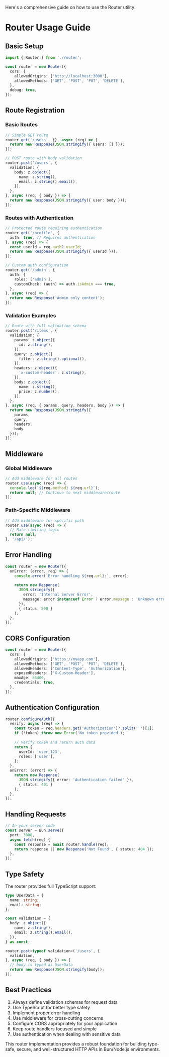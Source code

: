Here's a comprehensive guide on how to use the Router utility:

# Router Usage Guide

## Basic Setup

```typescript
import { Router } from './router';

const router = new Router({
  cors: {
    allowedOrigins: ['http://localhost:3000'],
    allowedMethods: ['GET', 'POST', 'PUT', 'DELETE'],
  },
  debug: true,
});
```

## Route Registration

### Basic Routes

```typescript
// Simple GET route
router.get('/users', {}, async (req) => {
  return new Response(JSON.stringify({ users: [] }));
});

// POST route with body validation
router.post('/users', {
  validation: {
    body: z.object({
      name: z.string(),
      email: z.string().email(),
    }),
  },
}, async (req, { body }) => {
  return new Response(JSON.stringify({ user: body }));
});
```

### Routes with Authentication

```typescript
// Protected route requiring authentication
router.get('/profile', {
  auth: true, // Requires authentication
}, async (req) => {
  const userId = req.auth?.userId;
  return new Response(JSON.stringify({ userId }));
});

// Custom auth configuration
router.get('/admin', {
  auth: {
    roles: ['admin'],
    customCheck: (auth) => auth.isAdmin === true,
  },
}, async (req) => {
  return new Response('Admin only content');
});
```

### Validation Examples

```typescript
// Route with full validation schema
router.post('/items', {
  validation: {
    params: z.object({
      id: z.string(),
    }),
    query: z.object({
      filter: z.string().optional(),
    }),
    headers: z.object({
      'x-custom-header': z.string(),
    }),
    body: z.object({
      name: z.string(),
      price: z.number(),
    }),
  },
}, async (req, { params, query, headers, body }) => {
  return new Response(JSON.stringify({ 
    params, 
    query, 
    headers, 
    body 
  }));
});
```

## Middleware

### Global Middleware

```typescript
// Add middleware for all routes
router.use(async (req) => {
  console.log(`${req.method} ${req.url}`);
  return null; // Continue to next middleware/route
});
```

### Path-Specific Middleware

```typescript
// Add middleware for specific path
router.use(async (req) => {
  // Rate limiting logic
  return null;
}, '/api/');
```

## Error Handling

```typescript
const router = new Router({
  onError: (error, req) => {
    console.error(`Error handling ${req.url}:`, error);
    
    return new Response(
      JSON.stringify({
        error: 'Internal Server Error',
        message: error instanceof Error ? error.message : 'Unknown error',
      }),
      { status: 500 }
    );
  },
});
```

## CORS Configuration

```typescript
const router = new Router({
  cors: {
    allowedOrigins: ['https://myapp.com'],
    allowedMethods: ['GET', 'POST', 'PUT', 'DELETE'],
    allowedHeaders: ['Content-Type', 'Authorization'],
    exposedHeaders: ['X-Custom-Header'],
    maxAge: 86400,
    credentials: true,
  },
});
```

## Authentication Configuration

```typescript
router.configureAuth({
  verify: async (req) => {
    const token = req.headers.get('Authorization')?.split(' ')[1];
    if (!token) throw new Error('No token provided');
    
    // Verify token and return auth data
    return {
      userId: 'user_123',
      roles: ['user'],
    };
  },
  onError: (error) => {
    return new Response(
      JSON.stringify({ error: 'Authentication failed' }),
      { status: 401 }
    );
  },
});
```

## Handling Requests

```typescript
// In your server code
const server = Bun.serve({
  port: 3000,
  async fetch(req) {
    const response = await router.handle(req);
    return response || new Response('Not Found', { status: 404 });
  },
});
```

## Type Safety

The router provides full TypeScript support:

```typescript
type UserData = {
  name: string;
  email: string;
};

const validation = {
  body: z.object({
    name: z.string(),
    email: z.string().email(),
  }),
} as const;

router.post<typeof validation>('/users', {
  validation,
}, async (req, { body }) => {
  // body is typed as UserData
  return new Response(JSON.stringify(body));
});
```

## Best Practices

1. Always define validation schemas for request data
2. Use TypeScript for better type safety
3. Implement proper error handling
4. Use middleware for cross-cutting concerns
5. Configure CORS appropriately for your application
6. Keep route handlers focused and simple
7. Use authentication when dealing with sensitive data

This router implementation provides a robust foundation for building type-safe, secure, and well-structured HTTP APIs in Bun/Node.js environments.
